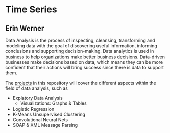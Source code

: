 # Time Series

## Erin Werner

Data Analysis is the process of inspecting, cleansing, transforming and modeling data with the goal of discovering useful information, informing conclusions and supporting decision-making. Data analytics is used in business to help organizations make better business decisions. Data-driven businesses make decisions based on data, which means they can be more confident that their actions will bring success since there is data to support them.

The [projects](https://github.com/etwernerMIDS/Data_Analysis/tree/master/Projects) in this repository will cover the different aspects within the field of data analysis, such as 

* Explatory Data Analysis
  * Visualizations: Graphs & Tables
* Logistic Regression
* K-Means Unsupervised Clustering
* Convolutional Neural Nets
* SOAP & XML Message Parsing
